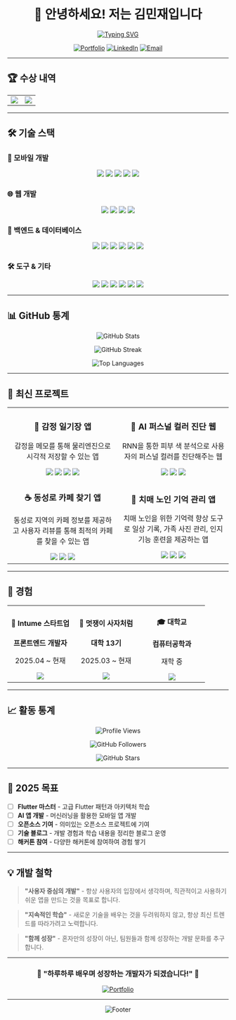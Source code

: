 <div align="center">

# 👋 안녕하세요! 저는 김민재입니다

[![Typing SVG](https://readme-typing-svg.demolab.com?font=Fira+Code&size=24&duration=3000&pause=1000&color=6366F1&center=true&vCenter=true&width=600&lines=Flutter+%26+React+Native+개발자;감정+기반+앱+개발+전문가;문제+해결을+즐기는+개발자;함께+성장하는+개발자)](https://git.io/typing-svg)

[![Portfolio](https://img.shields.io/badge/Portfolio-000000?style=for-the-badge&logo=About.me&logoColor=white)](https://mingjaam.github.io/portfolio/)
[![LinkedIn](https://img.shields.io/badge/LinkedIn-0077B5?style=for-the-badge&logo=linkedin&logoColor=white)](https://linkedin.com/in/민재-김-209b0533b)
[![Email](https://img.shields.io/badge/Email-D14836?style=for-the-badge&logo=gmail&logoColor=white)](mailto:kimminje0627@naver.com)

</div>

---

## 🏆 수상 내역

<table>
<tr>
<td align="center" width="50%">
  <img src="https://img.shields.io/badge/2025.09-한일_로컬_러닝맨_우수상-FFD700?style=for-the-badge&logo=trophy&logoColor=black"/>
</td>
<td align="center" width="50%">
  <img src="https://img.shields.io/badge/2025.07-대한민국_제2회_창업주간_우수상-FFD700?style=for-the-badge&logo=medal&logoColor=black"/>
</td>
</tr>
</table>

---

## 🛠️ 기술 스택

### 📱 모바일 개발
<p align="center">
  <img src="https://img.shields.io/badge/Flutter-02569B?style=for-the-badge&logo=flutter&logoColor=white"/>
  <img src="https://img.shields.io/badge/Dart-0175C2?style=for-the-badge&logo=dart&logoColor=white"/>
  <img src="https://img.shields.io/badge/React_Native-20232A?style=for-the-badge&logo=react&logoColor=61DAFB"/>
  <img src="https://img.shields.io/badge/Android-3DDC84?style=for-the-badge&logo=android&logoColor=white"/>
  <img src="https://img.shields.io/badge/iOS-000000?style=for-the-badge&logo=ios&logoColor=white"/>
</p>

### 🌐 웹 개발
<p align="center">
  <img src="https://img.shields.io/badge/HTML5-E34F26?style=for-the-badge&logo=html5&logoColor=white"/>
  <img src="https://img.shields.io/badge/CSS3-1572B6?style=for-the-badge&logo=css3&logoColor=white"/>
  <img src="https://img.shields.io/badge/JavaScript-F7DF1E?style=for-the-badge&logo=javascript&logoColor=black"/>
  <img src="https://img.shields.io/badge/React-20232A?style=for-the-badge&logo=react&logoColor=61DAFB"/>
</p>

### 🔧 백엔드 & 데이터베이스
<p align="center">
  <img src="https://img.shields.io/badge/Python-3776AB?style=for-the-badge&logo=python&logoColor=white"/>
  <img src="https://img.shields.io/badge/Java-ED8B00?style=for-the-badge&logo=openjdk&logoColor=white"/>
  <img src="https://img.shields.io/badge/Firebase-FFCA28?style=for-the-badge&logo=firebase&logoColor=black"/>
  <img src="https://img.shields.io/badge/PocketBase-FFB4B4?style=for-the-badge&logo=pocketbase&logoColor=black"/>
  <img src="https://img.shields.io/badge/MySQL-4479A1?style=for-the-badge&logo=mysql&logoColor=white"/>
  <img src="https://img.shields.io/badge/SQLite-003B57?style=for-the-badge&logo=sqlite&logoColor=white"/>
</p>

### 🛠️ 도구 & 기타
<p align="center">
  <img src="https://img.shields.io/badge/Git-F05032?style=for-the-badge&logo=git&logoColor=white"/>
  <img src="https://img.shields.io/badge/GitHub-100000?style=for-the-badge&logo=github&logoColor=white"/>
  <img src="https://img.shields.io/badge/Docker-2496ED?style=for-the-badge&logo=docker&logoColor=white"/>
  <img src="https://img.shields.io/badge/Figma-F24E1E?style=for-the-badge&logo=figma&logoColor=white"/>
  <img src="https://img.shields.io/badge/C-00599C?style=for-the-badge&logo=c&logoColor=white"/>
  <img src="https://img.shields.io/badge/C%2B%2B-00599C?style=for-the-badge&logo=c%2B%2B&logoColor=white"/>
</p>

---

## 📊 GitHub 통계

<div align="center">

![GitHub Stats](https://github-readme-stats.vercel.app/api?username=Mingjaam&show_icons=true&theme=tokyonight&hide_border=true&count_private=true&include_all_commits=true)

![GitHub Streak](https://streak-stats.demolab.com?user=Mingjaam&theme=tokyonight&hide_border=true&stroke=0000&background=0D1117&ring=6366F1&fire=6366F1&currStreakNum=6366F1&sideNums=6366F1&currStreakLabel=6366F1&sideLabels=6366F1&dates=6366F1)

![Top Languages](https://github-readme-stats.vercel.app/api/top-langs/?username=Mingjaam&layout=compact&theme=tokyonight&hide_border=true&langs_count=8)

</div>

---

## 🚀 최신 프로젝트

<table>
<tr>
<td width="50%" align="center">
  <h3>💝 감정 일기장 앱</h3>
  <p>감정을 메모를 통해 물리엔진으로 시각적 저장할 수 있는 앱</p>
  <img src="https://img.shields.io/badge/Flutter-02569B?style=flat&logo=flutter&logoColor=white"/>
  <img src="https://img.shields.io/badge/PocketBase-FFB4B4?style=flat&logo=pocketbase&logoColor=black"/>
  <img src="https://img.shields.io/badge/Android-3DDC84?style=flat&logo=android&logoColor=white"/>
  <img src="https://img.shields.io/badge/iOS-000000?style=flat&logo=ios&logoColor=white"/>
</td>
<td width="50%" align="center">
  <h3>🎨 AI 퍼스널 컬러 진단 웹</h3>
  <p>RNN을 통한 피부 색 분석으로 사용자의 퍼스널 컬러를 진단해주는 웹</p>
  <img src="https://img.shields.io/badge/React-20232A?style=flat&logo=react&logoColor=61DAFB"/>
  <img src="https://img.shields.io/badge/Python-3776AB?style=flat&logo=python&logoColor=white"/>
  <img src="https://img.shields.io/badge/AI-FF6B6B?style=flat&logo=openai&logoColor=white"/>
</td>
</tr>
<tr>
<td width="50%" align="center">
  <h3>☕ 동성로 카페 찾기 앱</h3>
  <p>동성로 지역의 카페 정보를 제공하고 사용자 리뷰를 통해 최적의 카페를 찾을 수 있는 앱</p>
  <img src="https://img.shields.io/badge/Flutter-02569B?style=flat&logo=flutter&logoColor=white"/>
  <img src="https://img.shields.io/badge/Firebase-FFCA28?style=flat&logo=firebase&logoColor=black"/>
  <img src="https://img.shields.io/badge/Google_Maps-4285F4?style=flat&logo=googlemaps&logoColor=white"/>
</td>
<td width="50%" align="center">
  <h3>🧠 치매 노인 기억 관리 앱</h3>
  <p>치매 노인을 위한 기억력 향상 도구로 일상 기록, 가족 사진 관리, 인지 기능 훈련을 제공하는 앱</p>
  <img src="https://img.shields.io/badge/React_Native-20232A?style=flat&logo=react&logoColor=61DAFB"/>
  <img src="https://img.shields.io/badge/SQLite-003B57?style=flat&logo=sqlite&logoColor=white"/>
  <img src="https://img.shields.io/badge/AI-FF6B6B?style=flat&logo=openai&logoColor=white"/>
</td>
</tr>
</table>

---

## 💼 경험

<table>
<tr>
<td align="center" width="33%">
  <h4>🏢 Intume 스타트업</h4>
  <p><strong>프론트엔드 개발자</strong></p>
  <p>2025.04 ~ 현재</p>
  <img src="https://img.shields.io/badge/스타트업-FF6B6B?style=flat&logo=startup&logoColor=white"/>
</td>
<td align="center" width="33%">
  <h4>🦁 멋쟁이 사자처럼</h4>
  <p><strong>대학 13기</strong></p>
  <p>2025.03 ~ 현재</p>
  <img src="https://img.shields.io/badge/동아리-4ECDC4?style=flat&logo=academic&logoColor=white"/>
</td>
<td align="center" width="33%">
  <h4>🎓 대학교</h4>
  <p><strong>컴퓨터공학과</strong></p>
  <p>재학 중</p>
  <img src="https://img.shields.io/badge/학부-9B59B6?style=flat&logo=graduation-cap&logoColor=white"/>
</td>
</tr>
</table>

---

## 📈 활동 통계

<div align="center">

![Profile Views](https://komarev.com/ghpvc/?username=Mingjaam&color=blueviolet&style=for-the-badge&label=Profile+Views)

![GitHub Followers](https://img.shields.io/github/followers/Mingjaam?style=for-the-badge&logo=github&color=blueviolet)

![GitHub Stars](https://img.shields.io/github/stars/Mingjaam?style=for-the-badge&logo=github&color=blueviolet)

</div>

---

## 🎯 2025 목표

- [ ] **Flutter 마스터** - 고급 Flutter 패턴과 아키텍처 학습
- [ ] **AI 앱 개발** - 머신러닝을 활용한 모바일 앱 개발
- [ ] **오픈소스 기여** - 의미있는 오픈소스 프로젝트에 기여
- [ ] **기술 블로그** - 개발 경험과 학습 내용을 정리한 블로그 운영
- [ ] **해커톤 참여** - 다양한 해커톤에 참여하여 경험 쌓기

---

## 💡 개발 철학

> **"사용자 중심의 개발"** - 항상 사용자의 입장에서 생각하며, 직관적이고 사용하기 쉬운 앱을 만드는 것을 목표로 합니다.

> **"지속적인 학습"** - 새로운 기술을 배우는 것을 두려워하지 않고, 항상 최신 트렌드를 따라가려고 노력합니다.

> **"함께 성장"** - 혼자만의 성장이 아닌, 팀원들과 함께 성장하는 개발 문화를 추구합니다.

---

<div align="center">

### 🌟 "하루하루 배우며 성장하는 개발자가 되겠습니다!" 🚀

[![Portfolio](https://img.shields.io/badge/📱_포트폴리오_보러가기-000000?style=for-the-badge&logo=About.me&logoColor=white)](https://mingjaam.github.io/portfolio/)

---

![Footer](https://capsule-render.vercel.app/api?type=waving&color=gradient&height=100&section=footer&text=Thank%20You!&fontSize=30&fontColor=ffffff)

</div>
